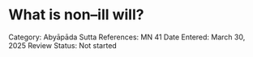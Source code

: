 # What is non–ill will?

Category: Abyāpāda
Sutta References: MN 41
Date Entered: March 30, 2025
Review Status: Not started